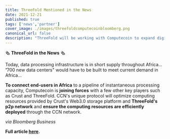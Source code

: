 ```yaml
---
title: ThreeFold Mentioned in the News
date: 2021-12-21
published: true
tags: ['news','partner']
cover_image: ./images/threefoldcomputecoinbloomberg.png
canonical_url: false
description: "ThreeFold will be working with Computecoin to expand digital infrastructure in Africa, via Bloomberg"
---
```


🗞 **ThreeFold in the News** 🗞

Today, data processing infrastructure is in short supply throughout Africa... ”700 new data centers" would have to be built to meet current demand in Africa… 

**To connect end-users in Africa** to a pipeline of instantaneous processing capacity, Computecoin is **joining forces** with a few other key players such as Crust and ThreeFold. CCN's unique protocol will optimize computing resources provided by Crust's Web3.0 storage platform and **ThreeFold's p2p network** and **ensure the computing resources are efficiently deployed** through the CCN network.

*via Bloomberg Business*

**Full article [here](https://www.bloomberg.com/press-releases/2021-12-21/helping-africa-go-digital-a-metaverse-startup-is-working-with-an-ngo-to-expand-digital-infrastructure-in-africa).**